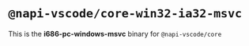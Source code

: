 # `@napi-vscode/core-win32-ia32-msvc`

This is the **i686-pc-windows-msvc** binary for `@napi-vscode/core`
